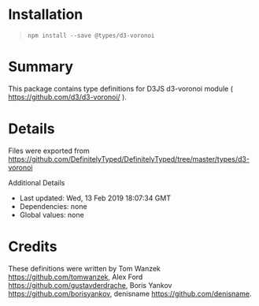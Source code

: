 # Installation
> `npm install --save @types/d3-voronoi`

# Summary
This package contains type definitions for D3JS d3-voronoi module ( https://github.com/d3/d3-voronoi/ ).

# Details
Files were exported from https://github.com/DefinitelyTyped/DefinitelyTyped/tree/master/types/d3-voronoi

Additional Details
 * Last updated: Wed, 13 Feb 2019 18:07:34 GMT
 * Dependencies: none
 * Global values: none

# Credits
These definitions were written by Tom Wanzek <https://github.com/tomwanzek>, Alex Ford <https://github.com/gustavderdrache>, Boris Yankov <https://github.com/borisyankov>, denisname <https://github.com/denisname>.
